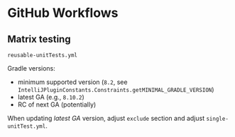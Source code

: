 # GitHub Workflows

## Matrix testing

`reusable-unitTests.yml`

Gradle versions:

- minimum supported version (`8.2`, see `IntelliJPluginConstants.Constraints.getMINIMAL_GRADLE_VERSION`)
- latest GA (e.g., `8.10.2`)
- RC of next GA (potentially)

When updating _latest GA_ version, adjust `exclude` section 
and adjust `single-unitTest.yml`.
